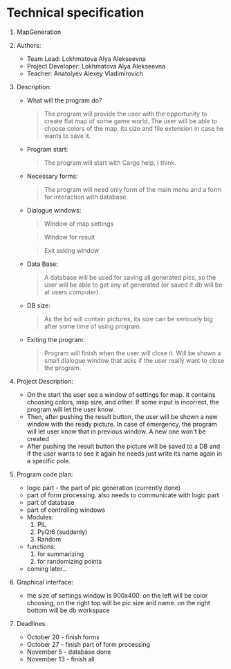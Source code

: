 # Technical specification
1. MapGeneration

2. Authors:
    - Team Lead: Lokhmatova Alya Alekseevna
    - Project Developer: Lokhmatova Alya Alekseevna
    - Teacher: Anatolyev Alexey Vladimirovich
3. Description:
    - What will the program do?
        > The program will provide the user with the opportunity to create flat map of some game world.
          The user will be able to choose colors of the map, its size and file extension in case he wants to save it.
    - Program start:
        > The program will start with Cargo help, I think.
    - Necessary forms:
        > The program will need only form of the main menu and a form for interaction with database.
    - Dialogue windows:
        > Window of map settings

        > Window for result

        > Exit asking window
    - Data Base:
        > A database will be used
for saving all generated pics, so the user will be able to get any of generated (or saved if db will be at users
computer).
    - DB size:
        > As the bd will contain pictures, its size can be seriously big after some time of using program.
    - Exiting the program:
        > Program will finish when the user will close it. Will be shown a small dialogue window that asks if the user really want to close the program.

4. Project Description:
    - On the start the user see a window of settings for map. it contains choosing colors, map size, and other. If some input is incorrect, the program will let the user know.
    - Then, after pushing the result button, the user will be shown a new window with the ready picture. In case of emergency, the program will let user know that in previous window. A new one won't be created
    - After pushing the result button the picture will be saved to a DB and if the user wants to see it again he needs just write its name again in a specific pole.
5. Program code plan:
    - logic part - the part of pic generation (currently done)
    - part of form processing. also needs to communicate with logic part
    - part of database
    - part of controlling windows
    - Modules:
      1. PIL
      2. PyQt6 (suddenly)
      3. Random
    - functions:
      1. for summarizing
      2. for randomizing points
    - coming later...
6. Graphical interface:
    - the size of settings window is 900x400. on the left will be color choosing, on the right top will be pic size and name. on the right bottom will be db workspace
7. Deadlines:
    - October 20 - finish forms
    - October 27 - finish part of form processing
    - November 5 - database done
    - November 13 - finish all
